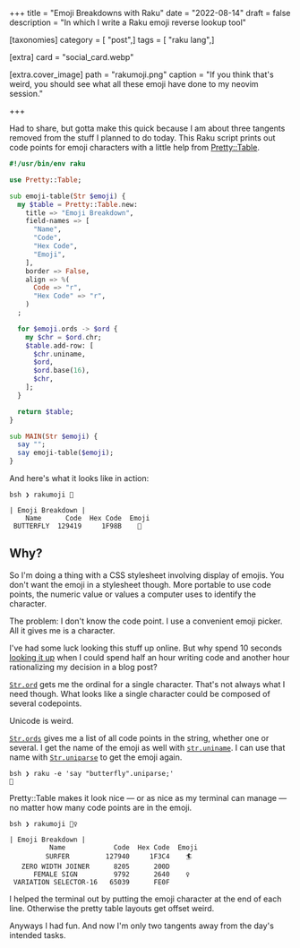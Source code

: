 +++
title = "Emoji Breakdowns with Raku"
date = "2022-08-14"
draft = false
description = "In which I write a Raku emoji reverse lookup tool"

[taxonomies]
category = [ "post",]
tags = [ "raku lang",]

[extra]
card = "social_card.webp"

[extra.cover_image]
path = "rakumoji.png"
caption = "If you think that's weird, you should see what all these emoji have done to my neovim session."

+++

Had to share, but gotta make this quick because I am about three tangents
removed from the stuff I planned to do today. This Raku script prints out code
points for emoji characters with a little help from
[Pretty::Table][pretty-table].

[pretty-table]: https://raku.land/cpan:ANTONOV/Pretty::Table

<!--more-->

```raku
#!/usr/bin/env raku

use Pretty::Table;

sub emoji-table(Str $emoji) {
  my $table = Pretty::Table.new:
    title => "Emoji Breakdown",
    field-names => [
      "Name",
      "Code",
      "Hex Code",
      "Emoji",
    ],
    border => False,
    align => %(
      Code => "r",
      "Hex Code" => "r",
    )
  ;

  for $emoji.ords -> $ord {
    my $chr = $ord.chr;
    $table.add-row: [
      $chr.uniname,
      $ord,
      $ord.base(16),
      $chr,
    ];
  }

  return $table;
}

sub MAIN(Str $emoji) {
  say "";
  say emoji-table($emoji);
}
```

And here's what it looks like in action:

``` text
bsh ❯ rakumoji 🦋

| Emoji Breakdown |
    Name      Code  Hex Code  Emoji
 BUTTERFLY  129419     1F98B    🦋
 ```

## Why?

So I'm doing a thing with a CSS stylesheet involving display of emojis. You
don't want the emoji in a stylesheet though. More portable to use code points,
the numeric value or values a computer uses to identify the character.

The problem: I don't know the code point. I use a convenient emoji picker. All
it gives me is a character.

I've had some luck looking this stuff up online. But why spend 10 seconds
[looking it up][unicode-butterfly] when I could spend half an hour writing code
and another hour rationalizing my decision in a blog post?

[unicode-butterfly]: https://unicode-table.com/en/1F98B/

[`Str.ord`][str-ord] gets me the ordinal for a single character. That's not
always what I need though. What looks like a single character could be composed
of several codepoints.

Unicode is weird.

[`Str.ords`][str-ords] gives me a list of all code points in the string,
whether one or several. I get the name of the emoji as well with
[`str.uniname`][str-uniname]. I can use that name with
[`Str.uniparse`][str-uniparse] to get the emoji again.

```text
bsh ❯ raku -e 'say "butterfly".uniparse;'
🦋
```

[str-ord]: https://docs.raku.org/type/Str#(Cool)_routine_ords
[str-ords]: https://docs.raku.org/type/Str#(Cool)_routine_ords
[str-uniname]: https://docs.raku.org/type/Str#(Cool)_routine_uniname
[str-uniparse]: https://docs.raku.org/type/Str#routine_uniparse

Pretty::Table makes it look nice — or as nice as my terminal can manage — no
matter how many code points are in the emoji.

``` text
bsh ❯ rakumoji 🏄‍♀️

| Emoji Breakdown |
          Name            Code  Hex Code  Emoji
         SURFER         127940     1F3C4    🏄
   ZERO WIDTH JOINER      8205      200D    ‍
      FEMALE SIGN         9792      2640    ♀
 VARIATION SELECTOR-16   65039      FE0F    ️
```

I helped the terminal out by putting the emoji character at the end of each
line. Otherwise the pretty table layouts get offset weird.

Anyways I had fun. And now I'm only two tangents away from the day's intended
tasks.